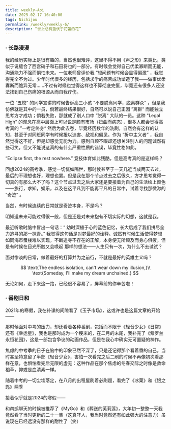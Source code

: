 ```yaml
---
title: weekly-Aoi
date: 2025-02-17 16:40:00
tags: Nichijou
permalink: /weekly/weekly-6/
description: “世上总有蛰伏于花蕾的花” 
---
```


### · 长路漫漫

我的经历实际上是很有趣的，当然也很难评，这里不得不用《声之形》来类比，类似于说缝合了西宫硝子和石田将也的一部分。有时候会觉得自己优柔寡断而无能，沟通能力不强而惧怕未来。一位老师曾评价我 “想问题有时候会显得偏激” ，我觉得完全不为过。少年时代很多的经历，包括求学的痛苦成功塑造了我——做事优柔寡断而诡异无常......不过有时候也觉得这样也不算彻底完蛋，毕竟还有很多人还没法找到自己伤痛的根源从而自我疗伤。

一位 “五校” 的同学宣讲的时候告诉高三小孩 ”不要脱离同学，脱离群众“ ，但是我仿佛就是其中的一员，倘若最终结果很好，自然可以说自己正因 ”离群“ 而能独立思考方才成功；倘若失败，那就成了别人口中 ”脱离“ 大队的一员。这种 "Legal High" 的观念在高中层面上可以说是颇有市场（扭曲而病态），很多人都会觉得高考真的 ”一考定终身“ 然后为此去卷，毕竟经历数年的洗刷，自然会有这样的认知，甚至于对同班同学有时候报以迫害、敌视和偏见。作为 “折中主义者” ，我自然觉得这不好，但是却感觉无能为力。感到自顾不暇却还想关注别人的问题诚然有些可笑，但又不能说这真的有什么严重性质的错误，毕竟性格如此。

“Eclipse first, the rest nowhere.” 竞技体育如此残酷，但是高考真的是这样吗？

回想2024的高考季，感觉一切恍如隔世，那时候甚至于一天几近当成两天去过，最后的不理想也好，理想也罢。但是我在那个节点过去之后很久，方才思考觉得一切真的有那么大不了吗？这个节点过去之后大家还是要接着为自己的生活绘上颜色——旅行，求知，娱乐，以及在这平凡到不能再平凡的日常中，试着寻找那微渺的 “奇迹” 。

当然，有时候连续的日常就是奇迹本身，不是吗？

明知道未来可能过得很一般，但是还是对未来抱有不切实际的幻想，这就是我。

最近听歌时脑中冒出一句话：“ 幼时深植于心的蓝色记忆，长大后成了我们拼尽全力追寻的那一抹青。” 我觉得这句话是对梦最好的诠释。诚然有时候生活使得梦想如同海市蜃楼难以实现，不断追寻不存在的正解，本身便无所顾及而身心俱疲。但是有时候在目光所触又会唤起 那样的想法——人生只有一次，为什么不去试试？

面对惨淡的日常，做着最好的打算并为之前行，不就是最好的英雄主义吗？

$$
\text{The endless isolation, can't wear down my illusion,}\\
\text{Someday, I'll make my dream unchained.}
$$

无论如何，走下来这一路，已经很不容易了，屏幕前的你辛苦啦！

### · 番剧日和

2021年的寒假，我在补课的间隙看了《玉子市场》，这或许也是这篇文章的开始——

那时候面对中考的压力，却还看着各种番剧，包括而不限于《轻音少女》《日常》还有《幸运星》，我也是那时成为一个粳米的，在二月的末尾，我补完了《紫罗兰永恒花园》，这是一部包含争议的动画作品，但是在我心中确实无可置疑的神作。

焦虑的中考季的日子在脑中的印象已然不深了，只是还记得那个看着番的自己。当时甚至特意留了半部《轻音少女》，害怕一次看完之后二刷的时候不再像初次看那样在意，也惧怕看完后无限的虚无：这种作品在那个焦虑的冬春交际之时像是救命稻草，抑或是血清素一样。

随着中考的一切尘埃落定，在八月的出租屋刷着必刷题，看完了《冰菓》和《银之匙》两季

接着似乎就是2024的寒假——

和鸬鹚聊天的时候被推荐了《MyGo》和《葬送的芙莉莲》，大年初一整整一天我竟然看了当时更新的二十一集（这真吓人，我当时竟然还有如此强大的注意力）虽说现在已经远没有那样的耐性了（笑）

